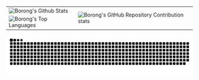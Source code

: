 <!-- ### Hi there 👋 -->

<!--
**borongyuan/borongyuan** is a ✨ _special_ ✨ repository because its `README.md` (this file) appears on your GitHub profile.

Here are some ideas to get you started:

- 🔭 I’m currently working on ...
- 🌱 I’m currently learning ...
- 👯 I’m looking to collaborate on ...
- 🤔 I’m looking for help with ...
- 💬 Ask me about ...
- 📫 How to reach me: ...
- 😄 Pronouns: ...
- ⚡ Fun fact: ...
-->

<table>
  <tbody>
    <tr>
      <td><img alt="Borong's Github Stats" src="https://github-readme-stats-one-bice.vercel.app/api?username=borongyuan&show_icons=true&theme=dark&role=OWNER,ORGANIZATION_MEMBER,COLLABORATOR" width="500px"/></td>
      <td rowspan=2><img alt="Borong's GitHub Repository Contribution stats" src="https://github-contributor-stats.vercel.app/api?username=borongyuan&limit=20&combine_all_yearly_contributions=true&theme=dark" width="300px"/></td>
    </tr>
    <tr>
      <td><img alt="Borong's Top Languages" src="https://github-readme-stats-one-bice.vercel.app/api/top-langs/?username=borongyuan&layout=compact&theme=dark&role=OWNER,ORGANIZATION_MEMBER,COLLABORATOR" width="500px"/></td>
    </tr>
  </tbody>
</table>

![github contribution grid snake animation](https://raw.githubusercontent.com/borongyuan/borongyuan/output/github-contribution-grid-snake-dark.svg)
